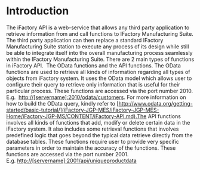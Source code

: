 # Introduction

The iFactory API is a web-service that allows any third party application to retrieve information from and call functions to IFactory Manufacturing Suite. The third party application can then replace a standard IFactory Manufacturing Suite station to execute any process of its design while still be able to integrate itself into the overall manufacturing process seamlessly within the IFactory Manufacturing Suite.
There are 2 main types of functions in iFactory API. 
The OData functions and the API functions. 
The OData functions are used to retrieve all kinds of information regarding all types of objects from iFactory system. It uses the OData model which allows user to configure their query to retrieve only information that is useful for their particular process. These functions are accessed via the port number 2010. E.g. 
[http://[servername]:2010/odata/customers](/iFactory-JGP-MES/iFactory-JGP-MES-Home/iFactory-JGP-MS/CONTENT/iFactory-API/Retrieve-Customers.md). For more information on how to build the OData query, kindly refer to [http://www.odata.org/getting-started/basic-tutorial/](iFactory-JGP-MES/iFactory-JGP-MES-Home/iFactory-JGP-MS/CONTENT/iFactory-API.md).The API functions involves all kinds of functions that add, modify or delete certain data in the iFactory system. It also includes some retrieval functions that involves predefined logic that goes beyond the typical data retrieve directly from the database tables. These functions require user to provide very specific parameters in order to maintain the accuracy of the functions. These functions are accessed via the port number 2001. 
E.g. [http://[servername]:2001/api/uniqueproductdata](/iFactory-JGP-MES/iFactory-JGP-MES-Home/iFactory-JGP-MS/CONTENT/iFactory-API/Retrieve-Customers.md)